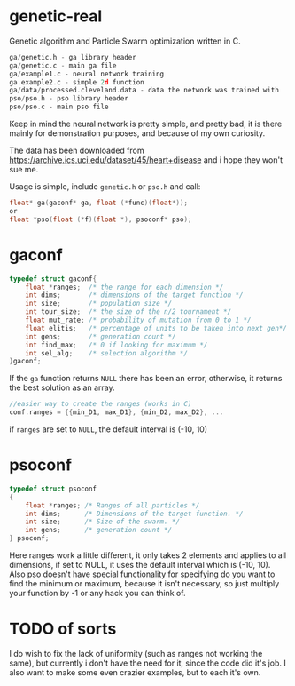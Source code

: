 # genetic-real

Genetic algorithm and Particle Swarm optimization written in C.

```c
ga/genetic.h - ga library header
ga/genetic.c - main ga file
ga/example1.c - neural network training
ga.example2.c - simple 2d function
ga/data/processed.cleveland.data - data the network was trained with
pso/pso.h - pso library header
pso/pso.c - main pso file
```

Keep in mind the neural network is pretty simple, and pretty bad, it
is there mainly for demonstration purposes, and because of my own
curiosity.

The data has been downloaded from https://archive.ics.uci.edu/dataset/45/heart+disease
and i hope they won't sue me.

Usage is simple, include `genetic.h` or `pso.h` and call:
```c
float* ga(gaconf* ga, float (*func)(float*));
or
float *pso(float (*f)(float *), psoconf* pso);
```

# gaconf
```c
typedef struct gaconf{
    float *ranges;  /* the range for each dimension */
    int dims;       /* dimensions of the target function */
    int size;       /* population size */
    int tour_size;  /* the size of the n/2 tournament */
    float mut_rate; /* probability of mutation from 0 to 1 */
    float elitis;   /* percentage of units to be taken into next gen*/ 
    int gens;       /* generation count */
    int find_max;   /* 0 if looking for maximum */
    int sel_alg;    /* selection algorithm */
}gaconf;
```
If the `ga` function returns `NULL` there has been an error, otherwise,
it returns the best solution as an array.
```c
//easier way to create the ranges (works in C)
conf.ranges = {{min_D1, max_D1}, {min_D2, max_D2}, ...
```
if `ranges` are set to `NULL`, the default interval is (-10, 10)

# psoconf
```c
typedef struct psoconf
{
    float *ranges; /* Ranges of all particles */
    int dims;      /* Dimensions of the target function. */
    int size;      /* Size of the swarm. */
    int gens;      /* generation count */
} psoconf;
```
Here ranges work a little different, it only takes 2 elements
and applies to all dimensions, if set to NULL, it uses the
default interval which is (-10, 10).
Also pso doesn't have special functionality for specifying
do you want to find the minimum or maximum, because it isn't
necessary, so just multiply your function by -1 or any hack 
you can think of. 
# TODO of sorts
I do wish to fix the lack of uniformity (such as ranges not working the same),
but currently i don't have the need for it, since the code did it's job.
I also want to make some even crazier examples, but to each it's own.
